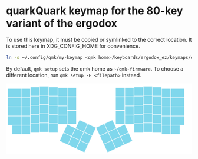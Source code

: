# quarkQuark keymap for the 80-key variant of the ergodox

To use this keymap, it must be copied or symlinked to the correct location.
It is stored here in XDG_CONFIG_HOME for convenience.
``` sh
ln -s ~/.config/qmk/my-keymap <qmk home>/keyboards/ergodox_ez/keymaps/quarkQuark
```
By default, `qmk setup` sets the qmk home as `~/qmk-firmware`.
To choose a different location, run `qmk setup -H <filepath>` instead.

![](ergodox-80-blank.png)
